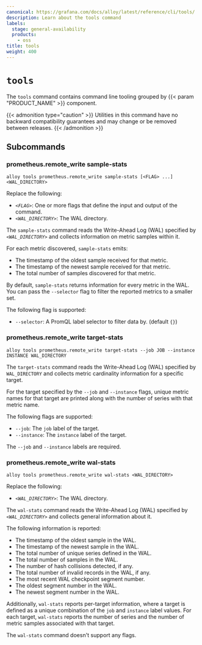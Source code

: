 ```yaml
---
canonical: https://grafana.com/docs/alloy/latest/reference/cli/tools/
description: Learn about the tools command
labels:
  stage: general-availability
  products:
    - oss
title: tools
weight: 400
---
```


# `tools`

The `tools` command contains command line tooling grouped by {{< param "PRODUCT_NAME" >}} component.

{{< admonition type="caution" >}}
Utilities in this command have no backward compatibility guarantees and may change or be removed between releases.
{{< /admonition >}}

## Subcommands

### prometheus.remote_write sample-stats

```shell
alloy tools prometheus.remote_write sample-stats [<FLAG> ...] <WAL_DIRECTORY>
```

Replace the following:

* _`<FLAG>`_: One or more flags that define the input and output of the command.
* _`<WAL_DIRECTORY>`_: The WAL directory.

The `sample-stats` command reads the Write-Ahead Log (WAL) specified by _`<WAL_DIRECTORY>`_ and collects information on metric samples within it.

For each metric discovered, `sample-stats` emits:

* The timestamp of the oldest sample received for that metric.
* The timestamp of the newest sample received for that metric.
* The total number of samples discovered for that metric.

By default, `sample-stats` returns information for every metric in the WAL.
You can pass the `--selector` flag to filter the reported metrics to a smaller set.

The following flag is supported:

* `--selector`: A PromQL label selector to filter data by. (default `{}`)

### prometheus.remote_write target-stats

```shell
alloy tools prometheus.remote_write target-stats --job JOB --instance INSTANCE WAL_DIRECTORY
```

The `target-stats` command reads the Write-Ahead Log (WAL) specified by `WAL_DIRECTORY` and collects metric cardinality information for a specific target.

For the target specified by the `--job` and `--instance` flags, unique metric names for that target are printed along with the number of series with that metric name.

The following flags are supported:

* `--job`: The `job` label of the target.
* `--instance`: The `instance` label of the target.

The `--job` and `--instance` labels are required.

### prometheus.remote_write wal-stats

```shell
alloy tools prometheus.remote_write wal-stats <WAL_DIRECTORY>
```

Replace the following:

* _`<WAL_DIRECTORY>`_: The WAL directory.

The `wal-stats` command reads the Write-Ahead Log (WAL) specified by _`<WAL_DIRECTORY>`_ and collects general information about it.

The following information is reported:

* The timestamp of the oldest sample in the WAL.
* The timestamp of the newest sample in the WAL.
* The total number of unique series defined in the WAL.
* The total number of samples in the WAL.
* The number of hash collisions detected, if any.
* The total number of invalid records in the WAL, if any.
* The most recent WAL checkpoint segment number.
* The oldest segment number in the WAL.
* The newest segment number in the WAL.

Additionally, `wal-stats` reports per-target information, where a target is defined as a unique combination of the `job` and `instance` label values.
For each target, `wal-stats` reports the number of series and the number of metric samples associated with that target.

The `wal-stats` command doesn't support any flags.
